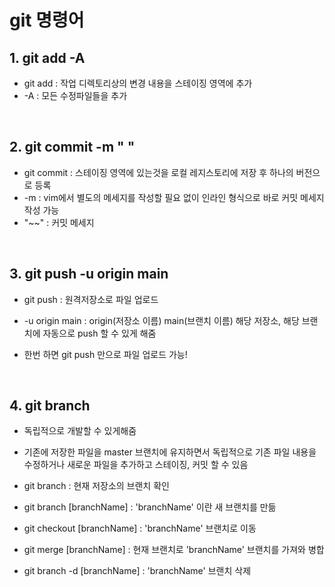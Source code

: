 # git 명령어

## 1. git add -A

- git add : 작업 디렉토리상의 변경 내용을 스테이징 영역에 추가
- -A : 모든 수정파일들을 추가

<br>

## 2. git commit -m " "

- git commit : 스테이징 영역에 있는것을 로컬 레지스토리에 저장 후 하나의 버전으로 등록
- -m : vim에서 별도의 메세지를 작성할 필요 없이 인라인 형식으로 바로 커밋 메세지 작성 가능
- "~~" : 커밋 메세지

<br>

## 3. git push -u origin main

- git push : 원격저장소로 파일 업로드
- -u origin main : origin(저장소 이름) main(브랜치 이름) 해당 저장소, 해당 브랜치에 자동으로 push 할 수 있게 해줌

- 한번 하면 git push 만으로 파일 업로드 가능!

<br>

## 4. git branch

- 독립적으로 개발할 수 있게해줌
- 기존에 저장한 파일을 master 브랜치에 유지하면서 독립적으로 기존 파일 내용을 수정하거나 새로운 파일을 추가하고 스테이징, 커밋 할 수 있음

- git branch : 현재 저장소의 브랜치 확인

- git branch [branchName] : 'branchName' 이란 새 브랜치를 만듦

- git checkout [branchName] : 'branchName' 브랜치로 이동

- git merge [branchName] : 현재 브랜치로 'branchName' 브랜치를 가져와 병합

- git branch -d [branchName] : 'branchName' 브랜치 삭제

